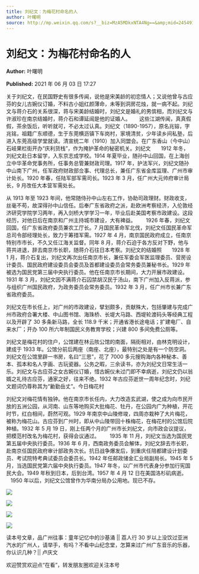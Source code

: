 ```yaml
---
title: 刘纪文：为梅花村命名的人
author: 叶曙明
source: http://mp.weixin.qq.com/s?__biz=MzA5MDkxNTA4Ng==&amp;mid=2454911112&amp;idx=1&amp;sn=79aa9395e3bb678d781aff001d227ead&amp;chksm=87a230e9b0d5b9ffe28820fe30ac41f2982bbb9814196f3c167ecb1ff926f7765305239d7d78&poc_token=HJ_Do2ejHyO-wNZGG8Q1S8FdPgy1YBBEob-nUEme
---
```


# 刘纪文：为梅花村命名的人

**Author:** 叶曙明

**Published:** 2021 年 06 月 03 日 17:27

关于刘纪文，在民国野史有很多传闻，说他是宋美龄的初恋情人；又说他曾与古应芬的女儿古婉仪订婚，不料古小姐红颜薄命，未等到洞房花烛，就一病不起。刘纪文与蒋介石的关系很深，蒋与宋美龄结婚时，刘纪文是婚礼的男傧相，而刘纪文与许淑珍在南京结婚时，蒋介石和谭延闿是他的证婚人。      这些江湖传闻，真真假假，茶余饭后，听听就可，不必太过认真。刘纪文（1890-1957），原名兆镕，字兆铭，祖籍广东顺德，生于东莞横沥镇下车岗村，家境清贫，少年读乡间私塾，后进入东莞高级学堂就读。清宣统二年（1910）加入同盟会。在广东香山（今中山）石岐果栏街开办“庆利货栈”，作为掩护革命的秘密机关。刘纪文       1912 年冬，刘纪文赴日本留学，入东京志成学校。1914 年夏毕业，随孙中山回国，在上海创立中华革命党事务所，任事务总管兼财政司理。1917 年，护法军兴，刘纪文随孙中山南下广州，任军政府财政部佥事、代理总长，兼任广东省金库监理、广州市审计处长。1920 年春，任陆军部军需司长。1923 年 3 月，任广州大元帅府审计局长，9 月改任大本营军需处长。

从 1913 年至 1923 年间，他常随侍孙中山左右工作，协助司政理财。财政收支，丝毫不苟，故深得孙中山信任。后奉广东省政府之派，赴欧洲考察经济，入伦敦经济研究学院学习两年，再入剑桥大学学习一年，毕业后赴美国考察市政建设。这段经历，对他日后在南京和广州主持城市建设，大有裨益。       1926 年春，刘纪文回国，任广东省政府委员兼农工厅长。7 月国民革命军北伐，刘纪文任国民革命军总司令部经理处长，致力于筹措军需。1927 年 4 月，南京国民政府成立，任南京特别市市长，不久又任江海关监督。同年 8 月，蒋介石迫于各方反对下野，他与蒋共进退，辞去南京市长职，随蒋介石往日本考察。刘纪文的结婚照       1928 年 1 月，蒋介石复出，刘纪文再次出任南京市长，兼任军委会军医监理委员、营房设计委员、国民政府建设委员会委员及首都建设委员会常务委员兼秘书长。1929 年被选为国民党第三届中央执行委员。他在任南京市长期间，大力开展市政建设。1931 年 3 月，刘纪文因不满蒋介石囚禁胡汉民于汤山，南下广州加入反蒋派，参与组织广州国民政府，为政务委员会常务委员。1932 年 3 月，任广州市长兼广东省政府委员。

刘纪文在市长任上，对广州的市政建设，擘划颇多，贡献殊大，包括肇建与完成广州市政府合署大楼、中山图书馆、海珠桥、长堤大马路、西堤轮渡码头等经典工程以及开辟了 30 多条新马路，全长 118.9 千米；开通省港长途电话；扩建电厂、自来水厂；开办 100 所六年制国民义务教育学校；兴建 800 多间免费公厕等。

刘纪文是梅花村的住户，公馆建在林云陔公馆的南面，隔街相对，由林克明设计，建成于 1933 年。公馆分前后两座（南座、北座），最特别之处是有一个防空洞。刘纪文在公馆里辟一书房，名曰“三思”，花了 7000 多元搜购海内各种秘本、善本、孤本和名人字画、古玩瓷器。公务之暇，三余读书，亦为刘纪文日常生活一乐。刘纪文与古应芬之女古婉仪订婚，惜古婉仪未过门即不幸病逝，刘纪文仍以翁婿之礼待古应芬，通家之好，往来不绝。1932 年古应芬逝世一周年纪念时，刘纪文题词仍尊称其为“勷勤岳丈”。今日梅花村

刘纪文对梅花情有独钟。他在南京市长任内，大力改造玄武湖，使之成为向市民开放的五洲公园，从河南、山东等地购买大批梅花、牡丹，在公园内广为种植，开花时节，红白相间，蔚然可观。1929 年南京中山陵修竣，四周亦栽种了大片梅花，被称为梅花山。古应芬到广州时，即从中山陵带回十株梅花，在梅花村的公馆后院种植。1932 年 5 月 19 日，刚上任两个月的广州市长刘纪文，向市政会议提议，把模范村改名为梅花村，获得会议通过。       1935 年 11 月，刘纪文当选为国民党第五届中央执行委员。1936 年 6 月，西南政务委员会解体，刘纪文辞去市长职，赴南京任国民政府审计部政务次长。抗日战争爆发后，到重庆任陪都建设计划委员、考试院特考典试委员会委员长。1942 年任邮政储金汇业局副局长。1945 年 5 月，当选国民党第六届中央执行委员。1947 年冬，以广州市代表身分参加行宪国民大会。1949 年秋到日本，后到台湾。1957 年 4 月 12 日在美国洛杉矶病逝。       1950 年以后，刘纪文公馆曾作为华南分局办公用地。现已不存。

![](https://mmbiz.qpic.cn/mmbiz_jpg/PJWG74pLsMYmciaNJymXf9AUVQSxqiaX9f3RGjFWYEA4gnu6ibvIgbVw29yzXKl08yYl80icOc1s8VibZoYVmb5RlMw/640)

![](https://mmbiz.qpic.cn/mmbiz_jpg/PJWG74pLsMYmciaNJymXf9AUVQSxqiaX9fVGrELlB6gkvdv4LichEPITKyDRWzFzUgQZ0ticbAoVAicSZ3fYydozPLw/640)

![](https://mmbiz.qpic.cn/mmbiz_jpg/PJWG74pLsMYmciaNJymXf9AUVQSxqiaX9fI1YKIPiaLyQd9Wfy6rlKA2EqLD8uhK4iay5Jl6ggf1q9akbaO1RLibRpQ/640)

![](https://mmbiz.qpic.cn/mmbiz_jpg/PJWG74pLsMYmciaNJymXf9AUVQSxqiaX9fRzeub300ZibzzvHFRibT9BcDUXxuROZzq1J0vG3nndiaHE4EiaMJrJLXdA/640)

读本号文章，品广州往事：童年记忆中的沙基涌 || 荔人行 30 岁以上没饮过亚洲汽水的广州人，请举手，有吗？不看中山纪念堂，怎算来过广州广东音乐的乐器，你认识几种？|| 卢庆文

欢迎赞赏欢迎点“在看”，转发朋友圈欢迎关注本号
